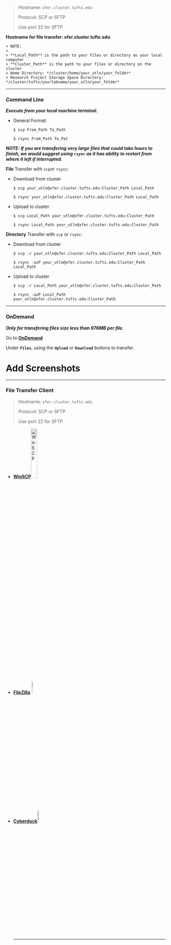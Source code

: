 > Hostname: `xfer.cluster.tufts.edu`
>
> Protocol: SCP or SFTP
>
> Use port 22 for SFTP
> 
**Hostname for file transfer: xfer.cluster.tufts.edu**

    > NOTE:
    >
    > **Local_Path** is the path to your files or directory on your local computer
    > **Cluster_Path** is the path to your files or directory on the cluster
    > Home Directory: */cluster/home/your_utln/your_folder*
    > Research Project Storage Space Directory: */cluster/tufts/yourlabname/your_utln/your_folder*

---
### Command Line

***Execute from your local machine terminal.***

- General Format:

    `$ scp From_Path To_Path`

    `$ rsync From_Path To_Pat`

***NOTE: If you are transfering very large files that could take hours to finish, we would suggest using `rsync` as it has ability to restart from where it left if interrupted.***

**File** Transfer with `scp`or `rsync`:

- Download from cluster

    `$ scp your_utln@xfer.cluster.tufts.edu:Cluster_Path Local_Path  `

    `$ rsync your_utln@xfer.cluster.tufts.edu:Cluster_Path Local_Path`

- Upload to cluster

    `$ scp Local_Path your_utln@xfer.cluster.tufts.edu:Cluster_Path `

    `$ rsync Local_Path your_utln@xfer.cluster.tufts.edu:Cluster_Path`

**Directory** Transfer with `scp` or `rsync`:

- Download from cluster

    `$ scp -r your_utln@xfer.cluster.tufts.edu:Cluster_Path Local_Path  `

    `$ rsync -azP your_utln@xfer.cluster.tufts.edu:Cluster_Path Local_Path`

- Upload to cluster

    `$ scp -r Local_Path your_utln@xfer.cluster.tufts.edu:Cluster_Path`

    `$ rsync -azP Local_Path your_utln@xfer.cluster.tufts.edu:Cluster_Path`
---    
### OnDemand

***Only for transfering files size less than 976MB per file.***

Go to **[OnDemand]( https://ondemand.pax.tufts.edu/)** 

Under **`Files`**, using the **`Upload`** or **`Download`** buttons to transfer. 

# Add Screenshots

---
### File Transfer Client

> Hostname: `xfer.cluster.tufts.edu`
>
> Protocol: SCP or SFTP
>
> Use port 22 for SFTP

- **[WinSCP](https://winscp.net/eng/index.php)**<img src="https://miro.medium.com/max/500/1*Of7JOwV0wZgDIjgaS4qKlQ.png" alt="WinSCP" width=20%>

- **[FileZilla](https://filezilla-project.org/)**  <img src="https://upload.wikimedia.org/wikipedia/commons/thumb/0/01/FileZilla_logo.svg/1200px-FileZilla_logo.svg.png" alt="FileZilla" width=10%>

- **[Cyberduck<img src="https://cdn.cyberduck.io/img/cyberduck-icon-384.png" alt="CyberDuck" width=10%>](https://cyberduck.io/)**

  ---

